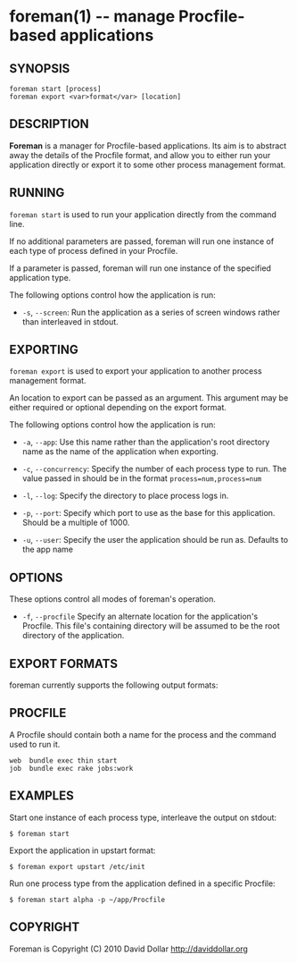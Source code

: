 foreman(1) -- manage Procfile-based applications
================================================

## SYNOPSIS

`foreman start [process]`<br>
`foreman export <var>format</var> [location]`

## DESCRIPTION

**Foreman** is a manager for Procfile-based applications. Its aim is to
abstract away the details of the Procfile format, and allow you to either run
your application directly or export it to some other process management
format.

## RUNNING

`foreman start` is used to run your application directly from the command line.

If no additional parameters are passed, foreman will run one instance of each
type of process defined in your Procfile.

If a parameter is passed, foreman will run one instance of the specified
application type.

The following options control how the application is run:

  * `-s`, `--screen`:
    Run the application as a series of screen windows rather than interleaved
    in stdout.

## EXPORTING

`foreman export` is used to export your application to another process
management format.

An location to export can be passed as an argument. This argument may be
either required or optional depending on the export format.

The following options control how the application is run:

  * `-a`, `--app`:
    Use this name rather than the application's root directory name as the
    name of the application when exporting.

  * `-c`, `--concurrency`:
    Specify the number of each process type to run. The value passed in
    should be in the format `process=num,process=num`

  * `-l`, `--log`:
    Specify the directory to place process logs in.

  * `-p`, `--port`:
    Specify which port to use as the base for this application. Should be
    a multiple of 1000.

  * `-u`, `--user`:
    Specify the user the application should be run as. Defaults to the
    app name

## OPTIONS

These options control all modes of foreman's operation.

  * `-f`, `--procfile`
    Specify an alternate location for the application's Procfile. This file's
    containing directory will be assumed to be the root directory of the
    application.

## EXPORT FORMATS

foreman currently supports the following output formats:

## PROCFILE

A Procfile should contain both a name for the process and the command used
to run it.

    web  bundle exec thin start
    job  bundle exec rake jobs:work

## EXAMPLES

Start one instance of each process type, interleave the output on stdout:

    $ foreman start

Export the application in upstart format:

    $ foreman export upstart /etc/init

Run one process type from the application defined in a specific Procfile:

    $ foreman start alpha -p ~/app/Procfile

## COPYRIGHT

Foreman is Copyright (C) 2010 David Dollar <http://daviddollar.org>


[SYNOPSIS]: #SYNOPSIS "SYNOPSIS"
[DESCRIPTION]: #DESCRIPTION "DESCRIPTION"
[RUNNING]: #RUNNING "RUNNING"
[EXPORTING]: #EXPORTING "EXPORTING"
[OPTIONS]: #OPTIONS "OPTIONS"
[EXPORT FORMATS]: #EXPORT-FORMATS "EXPORT FORMATS"
[PROCFILE]: #PROCFILE "PROCFILE"
[EXAMPLES]: #EXAMPLES "EXAMPLES"
[COPYRIGHT]: #COPYRIGHT "COPYRIGHT"


[foreman(1)]: foreman.1.html
